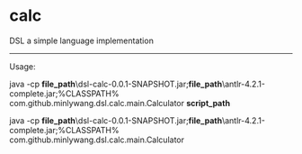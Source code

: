 calc
====

DSL a simple language implementation

<hr/>
Usage:

java -cp <b>file_path</b>\dsl-calc-0.0.1-SNAPSHOT.jar;<b>file_path</b>\antlr-4.2.1-complete.jar;%CLASSPATH%   com.github.minlywang.dsl.calc.main.Calculator <b>script_path</b>

java -cp <b>file_path</b>\dsl-calc-0.0.1-SNAPSHOT.jar;<b>file_path</b>\antlr-4.2.1-complete.jar;%CLASSPATH%   com.github.minlywang.dsl.calc.main.Calculator
